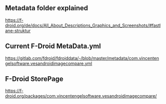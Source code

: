 ## Metadata folder explained
https://f-droid.org/de/docs/All_About_Descriptions_Graphics_and_Screenshots/#fastlane-struktur

## Current F-Droid MetaData.yml
https://gitlab.com/fdroid/fdroiddata/-/blob/master/metadata/com.vincentengelsoftware.vesandroidimagecompare.yml

## F-Droid StorePage
https://f-droid.org/packages/com.vincentengelsoftware.vesandroidimagecompare/